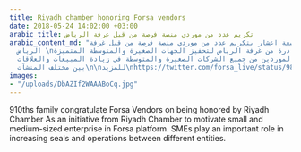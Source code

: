 ```yaml
---
title: Riyadh chamber honoring Forsa vendors
date: 2018-05-24 14:02:00 +03:00
arabic_title: تكريم عدد من موردي منصة فرصة من قبل غرفة الرياض
arabic_content_md: "تفخراسرة تسعة اعشار بتكريم عدد من موردي منصة فرصة من قبل غرفة
  الرياض \nويأتي التكريم كمبادرة من غرفة الرياض لتحفيز الجهات الصغيرة والمتوسطة المتميزة
  وتقديرا لجهود الموردين من جميع الشركات الصغيرة والمتوسطة في زيادة المبيعات والعلاقات
  بين مختلف المنشآت\n\nللمزيد\nhttps://twitter.com/forsa_live/status/986876510261923840"
images:
- "/uploads/DbAZIf2WAAABoCq.jpg"
---
```


910ths family congratulate Forsa Vendors on being honored by Riyadh Chamber As an initiative from Riyadh Chamber to motivate small and medium-sized enterprise in Forsa  platform. SMEs play an important role in increasing seals and operations between different entities. 